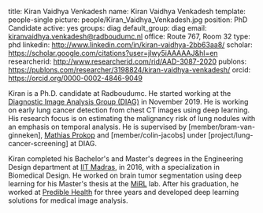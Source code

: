 title: Kiran Vaidhya Venkadesh
name: Kiran Vaidhya Venkadesh
template: people-single
picture: people/Kiran_Vaidhya_Venkadesh.jpg
position: PhD Candidate
active: yes
groups: diag
default_group: diag
email: kiranvaidhya.venkadesh@radboudumc.nl
office: Route 767, Room 32
type: phd
linkedin: http://www.linkedin.com/in/kiran-vaidhya-2bb63aa8/
scholar: https://scholar.google.com/citations?user=jIwy5iAAAAAJ&hl=en
researcherid: http://www.researcherid.com/rid/AAD-3087-2020
publons: https://publons.com/researcher/3198824/kiran-vaidhya-venkadesh/
orcid: https://orcid.org/0000-0002-4846-9049

Kiran is a Ph.D. candidate at Radboudumc. He started working at the [Diagnostic Image Analysis Group (DIAG)](https://www.diagnijmegen.nl/) in November 2019. He is working on early lung cancer detection from chest CT images using deep learning. His research focus is on estimating the malignancy risk of lung nodules with an emphasis on temporal analysis. He is supervised by [member/bram-van-ginneken], [Mathias Prokop](https://www.radboudumc.nl/en/people/mathias-prokop) and [member/colin-jacobs] under [project/lung-cancer-screening] at DIAG.

Kiran completed his Bachelor's and Master's degrees in the Engineering Design department at [IIT Madras](https://www.iitm.ac.in/), in 2016, with a specialization in Biomedical Design. He worked on brain tumor segmentation using deep learning for his Master's thesis at the [MiRL](https://ed.iitm.ac.in/~gankrish/) lab. After his graduation, he worked at [Predible Health](http://prediblehealth.com/) for three years and developed deep learning solutions for medical image analysis.
